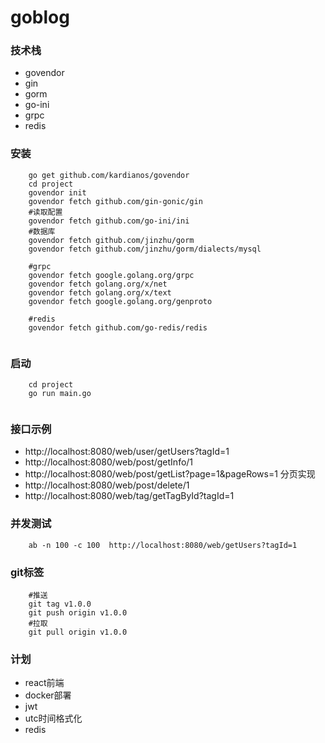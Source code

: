 # goblog

### 技术栈

* govendor
* gin 
* gorm 
* go-ini
* grpc
* redis

### 安装
```
    go get github.com/kardianos/govendor
    cd project
    govendor init
    govendor fetch github.com/gin-gonic/gin
    #读取配置
    govendor fetch github.com/go-ini/ini
    #数据库
    govendor fetch github.com/jinzhu/gorm
    govendor fetch github.com/jinzhu/gorm/dialects/mysql
    
    #grpc
    govendor fetch google.golang.org/grpc
    govendor fetch golang.org/x/net
    govendor fetch golang.org/x/text
    govendor fetch google.golang.org/genproto
    
    #redis
    govendor fetch github.com/go-redis/redis
    
```

### 启动
```
    cd project
    go run main.go
    
```

### 接口示例

* http://localhost:8080/web/user/getUsers?tagId=1
* http://localhost:8080/web/post/getInfo/1
* http://localhost:8080/web/post/getList?page=1&pageRows=1 分页实现
* http://localhost:8080/web/post/delete/1
* http://localhost:8080/web/tag/getTagById?tagId=1

### 并发测试

``` 
    ab -n 100 -c 100  http://localhost:8080/web/getUsers?tagId=1
```

### git标签
``` 
    #推送
    git tag v1.0.0
    git push origin v1.0.0
    #拉取
    git pull origin v1.0.0
```



### 计划

* react前端
* docker部署
* jwt
* utc时间格式化
* redis



